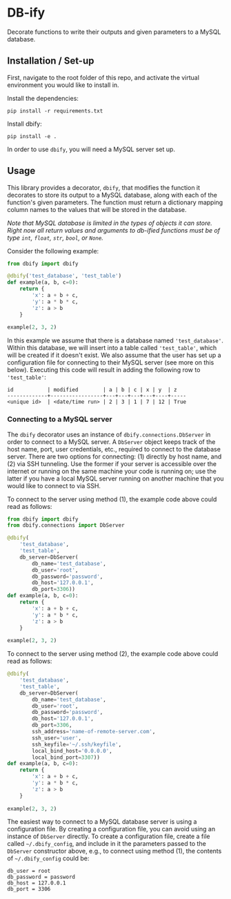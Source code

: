 # DB-ify
Decorate functions to write their outputs and given parameters to a MySQL database. 

## Installation / Set-up

First, navigate to the root folder of this repo, and activate the virtual environment you would like to install in.

Install the dependencies:
```
pip install -r requirements.txt
```

Install dbify:
```
pip install -e .
```

In order to use `dbify`, you will need a MySQL server set up.

## Usage

This library provides a decorator, `dbify`, that modifies the function it decorates to store its output to a MySQL database, along with each of the function's given parameters. The function must return a dictionary mapping column names to the values that will be stored in the database.

_Note that MySQL database is limited in the types of objects it can store. Right now all return values and arguments to db-ified functions must be of type `int`, `float`, `str`, `bool`, or `None`._

Consider the following example:
```python
from dbify import dbify

@dbify('test_database', 'test_table')
def example(a, b, c=0):
    return {
        'x': a + b + c,
        'y': a * b * c,
        'z': a > b
    }
    
example(2, 3, 2)
```

In this example we assume that there is a database named `'test_database'`. Within this database, we will insert into a table called `'test_table'`, which will be created if it doesn't exist. We also assume that the user has set up a configuration file for connecting to their MySQL server (see more on this below). Executing this code will result in adding the following row to `'test_table'`:

```
id           | modified        | a | b | c | x | y  | z
-------------+-----------------+---+---+---+---+----+-----
<unique id>  | <date/time run> | 2 | 3 | 1 | 7 | 12 | True
```

### Connecting to a MySQL server

The `dbify` decorator uses an instance of `dbify.connections.DbServer` in order to connect to a MySQL server. A `DbServer` object keeps track of the host name, port, user credentials, etc., required to connect to the database server. There are two options for connecting: (1) directly by host name, and (2) via SSH tunneling. Use the former if your server is accessible over the internet or running on the same machine your code is running on; use the latter if you have a local MySQL server running on another machine that you would like to connect to via SSH.

To connect to the server using method (1), the example code above could read as follows:
```python
from dbify import dbify
from dbify.connections import DbServer

@dbify(
    'test_database', 
    'test_table',
    db_server=DbServer(
        db_name='test_database',
        db_user='root',
        db_password='password',
        db_host='127.0.0.1',
        db_port=3306))
def example(a, b, c=0):
    return {
        'x': a + b + c,
        'y': a * b * c,
        'z': a > b
    }
    
example(2, 3, 2)
```

To connect to the server using method (2), the example code above could read as follows:
```python
@dbify(
    'test_database', 
    'test_table',
    db_server=DbServer(
        db_name='test_database',
        db_user='root',
        db_password='password',
        db_host='127.0.0.1',
        db_port=3306,
        ssh_address='name-of-remote-server.com',
        ssh_user='user',
        ssh_keyfile='~/.ssh/keyfile',
        local_bind_host='0.0.0.0',
        local_bind_port=3307))
def example(a, b, c=0):
    return {
        'x': a + b + c,
        'y': a * b * c,
        'z': a > b
    }
    
example(2, 3, 2)
```

The easiest way to connect to a MySQL database server is using a configuration file. By creating a configuration file, you can avoid using an instance of `DbServer` directly. To create a configuration file, create a file called `~/.dbify_config`, and include in it the parameters passed to the `DbServer` constructor above, e.g., to connect using method (1), the contents of `~/.dbify_config` could be:
```
db_user = root
db_password = password
db_host = 127.0.0.1
db_port = 3306
```
